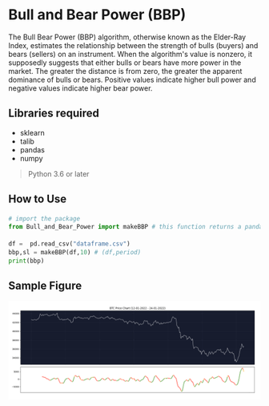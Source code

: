 # Bull and Bear Power (BBP)

The Bull Bear Power (BBP) algorithm, otherwise known as the Elder-Ray Index, estimates the relationship between the strength of bulls (buyers) and bears (sellers) on an instrument. When the algorithm's value is nonzero, it supposedly suggests that either bulls or bears have more power in the market. The greater the distance is from zero, the greater the apparent dominance of bulls or bears. Positive values indicate higher bull power and negative values indicate higher bear power.

## Libraries required

- sklearn
- talib
- pandas
- numpy

> Python 3.6 or later

## How to Use 

```python
# import the package
from Bull_and_Bear_Power import makeBBP # this function returns a pandas series with the indicator values and the raw dataset

df =  pd.read_csv("dataframe.csv")  
bbp,sl = makeBBP(df,10) # (df,period) 
print(bbp)
```

## Sample Figure

<p align="center"><img src="https://github.com/chartingshow/documentation/blob/master/assets/images/tests/bull-and-bear-power.png" alt="Bull and Bear Power"></p>
